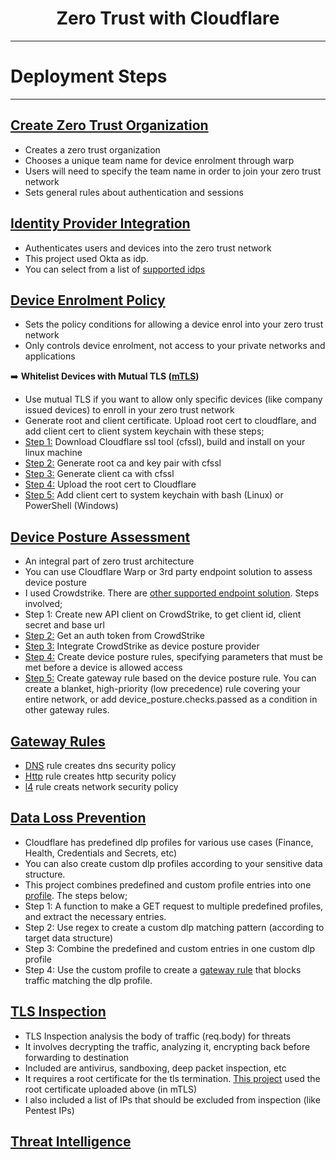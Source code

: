 <h1 align="center">Zero Trust with Cloudflare</h1>

---

# Deployment Steps

---

## [Create Zero Trust Organization](organization)

- Creates a zero trust organization
- Chooses a unique team name for device enrolment through warp
- Users will need to specify the team name in order to join your zero trust network
- Sets general rules about authentication and sessions

## [Identity Provider Integration](identity_provider)

- Authenticates users and devices into the zero trust network
- This project used Okta as idp.
- You can select from a list of [supported idps](https://developers.cloudflare.com/api/operations/access-identity-providers-add-an-access-identity-provider)

## [Device Enrolment Policy](device_enrolment)

- Sets the policy conditions for allowing a device enrol into your zero trust network
- Only controls device enrolment, not access to your private networks and applications

➡️ **Whitelist Devices with Mutual TLS ([mTLS](device_enrolment/mTLS))**

- Use mutual TLS if you want to allow only specific devices (like company issued devices) to enroll in your zero trust network
- Generate root and client certificate. Upload root cert to cloudflare, and add client cert to client system keychain with these steps;
- [Step 1:](device_enrolment/mTLS/install_cfssl.sh) Download Cloudflare ssl tool (cfssl), build and install on your linux machine
- [Step 2:](device_enrolment/mTLS/generate_root_ca.sh) Generate root ca and key pair with cfssl
- [Step 3:](device_enrolment/mTLS/generate_client_cert.sh) Generate client ca with cfssl
- [Step 4:](device_enrolment/mTLS/upload_root_cert.py) Upload the root cert to Cloudflare
- [Step 5:](device_enrolment/mTLS/client_cert/) Add client cert to system keychain with bash (Linux) or PowerShell (Windows)

## [Device Posture Assessment](device_posture)

- An integral part of zero trust architecture
- You can use Cloudflare Warp or 3rd party endpoint solution to assess device posture
- I used Crowdstrike. There are [other supported endpoint solution](https://developers.cloudflare.com/api/operations/device-posture-integrations-create-device-posture-integration). Steps involved;
- Step 1: Create new API client on CrowdStrike, to get client id, client secret and base url
- [Step 2:](device_posture/crowdstrike_auth_token.sh) Get an auth token from CrowdStrike
- [Step 3:](device_posture/device_posture_integration.py) Integrate CrowdStrike as device posture provider
- [Step 4:](device_posture/posture_rule.py) Create device posture rules, specifying parameters that must be met before a device is allowed access
- [Step 5:](device_posture/gateway_rule.py) Create gateway rule based on the device posture rule. You can create a blanket, high-priority (low precedence) rule covering your entire network, or add device_posture.checks.passed as a condition in other gateway rules.

## [Gateway Rules](gateway_rules)

- [DNS](gateway_rules/dns_rule.py) rule creates dns security policy
- [Http](gateway_rules/http_rule.py) rule creates http security policy
- [l4](gateway_rules/network_rule.py) rule creats network security policy

## [Data Loss Prevention](data_loss_prevention)

- Cloudflare has predefined dlp profiles for various use cases (Finance, Health, Credentials and Secrets, etc)
- You can also create custom dlp profiles according to your sensitive data structure.
- This project combines predefined and custom profile entries into one [profile](data_loss_prevention/dlp_profile.py). The steps below;
- Step 1: A function to make a GET request to multiple predefined profiles, and extract the necessary entries.
- Step 2: Use regex to create a custom dlp matching pattern (according to target data structure)
- Step 3: Combine the predefined and custom entries in one custom dlp profile
- Step 4: Use the custom profile to create a [gateway rule](data_loss_prevention/dlp_gateway_rule.py) that blocks traffic matching the dlp profile.

## [TLS Inspection](tls_inspection)

- TLS Inspection analysis the body of traffic (req.body) for threats
- It involves decrypting the traffic, analyzing it, encrypting back before forwarding to destination
- Included are antivirus, sandboxing, deep packet inspection, etc
- It requires a root certificate for the tls termination. [This project](tls_inspection/inspection_configuration.py) used the root certificate uploaded above (in mTLS)
- I also included a list of IPs that should be excluded from inspection (like Pentest IPs)

## [Threat Intelligence](threat_intel)
